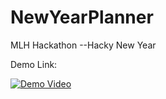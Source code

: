 # NewYearPlanner
MLH Hackathon --Hacky New Year

Demo Link: 

[![Demo Video](http://i.imgur.com/Ot5DWAW.png)](https://www.youtube.com/watch?v=t0s152BwseM "NeoPlanner Demo")
